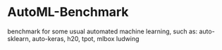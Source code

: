 # AutoML-Benchmark
benchmark for some usual automated machine learning, such as: auto-sklearn, auto-keras, h20, tpot, mlbox ludwing
